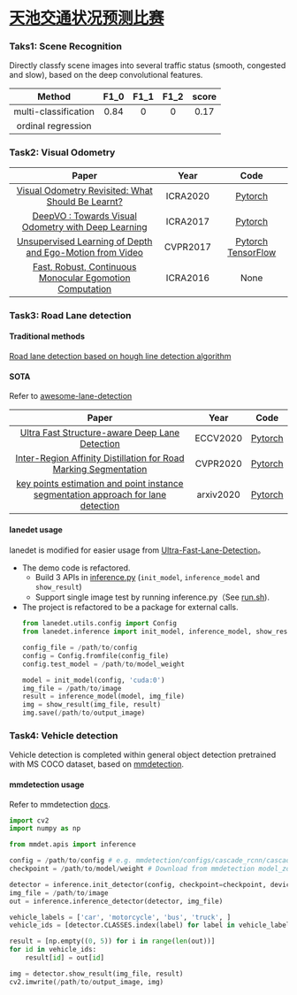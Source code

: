 # [天池交通状况预测比赛](https://tianchi.aliyun.com/competition/entrance/531809/information)

### Taks1: Scene Recognition
Directly classfy scene images into several traffic status (smooth, congested and slow), based on the deep convolutional features.

|       Method        | F1_0 | F1_1 | F1_2 | score |
|       :---:         | :---:| :---:| :---:| :---: |
|multi-classification | 0.84 | 0    |  0   | 0.17  |
|ordinal regression   |      |      |      |       |


### Task2: Visual Odometry

|                       Paper                                             |      Year      |                    Code                      |
|                       :----:                                            |      :--:      |                    :--:                      |
|[Visual Odometry Revisited: What Should Be Learnt?](https://arxiv.org/abs/1909.09803)            | ICRA2020 |[Pytorch](https://github.com/Huangying-Zhan/DF-VO)|
|[DeepVO : Towards Visual Odometry with Deep Learning ](http://senwang.gitlab.io/DeepVO/files/wang2017DeepVO.pdf) | ICRA2017 | [Pytorch](https://github.com/ChiWeiHsiao/DeepVO-pytorch)  |
|[Unsupervised Learning of Depth and Ego-Motion from Video](https://people.eecs.berkeley.edu/~tinghuiz/projects/SfMLearner/cvpr17_sfm_final.pdf)| CVPR2017 |[Pytorch](https://github.com/ClementPinard/SfmLearner-Pytorch) [TensorFlow](https://github.com/tinghuiz/SfMLearner) |
|[Fast, Robust, Continuous Monocular Egomotion Computation](https://arxiv.org/abs/1602.04886)| ICRA2016| None |

### Task3: Road Lane detection
#### Traditional methods
[Road lane detection based on hough line detection algorithm](https://github.com/naokishibuya/car-finding-lane-lines)

#### SOTA 
Refer to [awesome-lane-detection](https://github.com/amusi/awesome-lane-detection)

|                       Paper                                             |      Year      |                    Code                      |
|                       :----:                                            |      :--:      |                    :--:                      |
|[Ultra Fast Structure-aware Deep Lane Detection](https://arxiv.org/abs/2004.11757)            | ECCV2020 |[Pytorch](https://github.com/cfzd/Ultra-Fast-Lane-Detection)|
|[Inter-Region Affinity Distillation for Road Marking Segmentation](https://arxiv.org/abs/2004.05304)| CVPR2020 | [Pytorch](https://github.com/cardwing/Codes-for-IntRA-KD)|
|[key points estimation and point instance segmentation approach for lane detection](https://arxiv.org/abs/2002.06604)| arxiv2020 | [Pytorch](https://github.com/koyeongmin/PINet)|

#### lanedet usage
lanedet is modified for easier usage from [Ultra-Fast-Lane-Detection](https://github.com/cfzd/Ultra-Fast-Lane-Detection)。
* The demo code is refactored.
  * Build 3 APIs in [inference.py](https://github.com/Jokoe66/Ultra-Fast-Lane-Detection/blob/63cafe63b871243818521d7d0ed3e7d044496f53/inference.py) (```init_model```, ```inference_model``` and ```show_result```)
  * Support single image test by running inference.py（See [run.sh](https://github.com/Jokoe66/Ultra-Fast-Lane-Detection/blob/63cafe63b871243818521d7d0ed3e7d044496f53/run.sh)).
* The project is refactored to be a package for external calls.
  ```python
  from lanedet.utils.config import Config
  from lanedet.inference import init_model, inference_model, show_result

  config_file = /path/to/config
  config = Config.fromfile(config_file)
  config.test_model = /path/to/model_weight

  model = init_model(config, 'cuda:0')
  img_file = /path/to/image
  result = inference_model(model, img_file)
  img = show_result(img_file, result)
  img.save(/path/to/output_image)
  ```
### Task4: Vehicle detection
Vehicle detection is completed within general object detection pretrained with MS COCO dataset, based on [mmdetection](https://github.com/Jokoe66/mmdetection-1).

#### mmdetection usage
Refer to mmdetection [docs](https://github.com/Jokoe66/mmdetection-1/blob/master/docs/getting_started.md).
```python
import cv2
import numpy as np

from mmdet.apis import inference

config = /path/to/config # e.g. mmdetection/configs/cascade_rcnn/cascade_rcnn_r50_fpn_1x_coco.py
checkpoint = /path/to/model/weight # Download from mmdetection model_zoo

detector = inference.init_detector(config, checkpoint=checkpoint, device='cuda:0')
img_file = /path/to/image
out = inference.inference_detector(detector, img_file)

vehicle_labels = ['car', 'motorcycle', 'bus', 'truck', ]
vehicle_ids = [detector.CLASSES.index(label) for label in vehicle_labels]

result = [np.empty((0, 5)) for i in range(len(out))]
for id in vehicle_ids:
    result[id] = out[id]

img = detector.show_result(img_file, result)
cv2.imwrite(/path/to/output_image, img)
```
